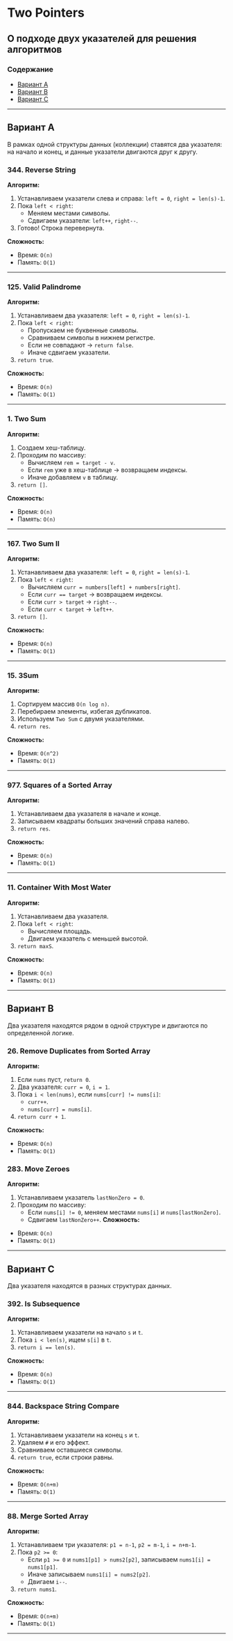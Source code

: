 # Two Pointers

## О подходе двух указателей для решения алгоритмов

### Содержание

- [Вариант A](#вариант-a)
- [Вариант B](#вариант-b)
- [Вариант C](#вариант-c)

---

## Вариант A
В рамках одной структуры данных (коллекции) ставятся два указателя: на начало и конец, и данные указатели двигаются друг к другу.

### 344. Reverse String
**Алгоритм:**
1. Устанавливаем указатели слева и справа: `left = 0`, `right = len(s)-1`.
2. Пока `left < right`:
   - Меняем местами символы.
   - Сдвигаем указатели: `left++`, `right--`.
3. Готово! Строка перевернута.

**Сложность:**
- Время: `O(n)`
- Память: `O(1)`

---

### 125. Valid Palindrome
**Алгоритм:**
1. Устанавливаем два указателя: `left = 0`, `right = len(s)-1`.
2. Пока `left < right`:
   - Пропускаем не буквенные символы.
   - Сравниваем символы в нижнем регистре.
   - Если не совпадают → `return false`.
   - Иначе сдвигаем указатели.
3. `return true`.

**Сложность:**
- Время: `O(n)`
- Память: `O(1)`

---

### 1. Two Sum
**Алгоритм:**
1. Создаем хеш-таблицу.
2. Проходим по массиву:
   - Вычисляем `rem = target - v`.
   - Если `rem` уже в хеш-таблице → возвращаем индексы.
   - Иначе добавляем `v` в таблицу.
3. `return []`.

**Сложность:**
- Время: `O(n)`
- Память: `O(n)`

---

### 167. Two Sum II
**Алгоритм:**
1. Устанавливаем два указателя: `left = 0`, `right = len(s)-1`.
2. Пока `left < right`:
   - Вычисляем `curr = numbers[left] + numbers[right]`.
   - Если `curr == target` → возвращаем индексы.
   - Если `curr > target` → `right--`.
   - Если `curr < target` → `left++`.
3. `return []`.

**Сложность:**
- Время: `O(n)`
- Память: `O(1)`

---

### 15. 3Sum
**Алгоритм:**
1. Сортируем массив `O(n log n)`.
2. Перебираем элементы, избегая дубликатов.
3. Используем `Two Sum` с двумя указателями.
4. `return res`.

**Сложность:**
- Время: `O(n^2)`
- Память: `O(1)`

---

### 977. Squares of a Sorted Array
**Алгоритм:**
1. Устанавливаем два указателя в начале и конце.
2. Записываем квадраты больших значений справа налево.
3. `return res`.

**Сложность:**
- Время: `O(n)`
- Память: `O(1)`

---

### 11. Container With Most Water
**Алгоритм:**
1. Устанавливаем два указателя.
2. Пока `left < right`:
   - Вычисляем площадь.
   - Двигаем указатель с меньшей высотой.
3. `return maxS`.

**Сложность:**
- Время: `O(n)`
- Память: `O(1)`

---

## Вариант B
Два указателя находятся рядом в одной структуре и двигаются по определенной логике.

### 26. Remove Duplicates from Sorted Array
**Алгоритм:**
1. Если `nums` пуст, `return 0`.
2. Два указателя: `curr = 0`, `i = 1`.
3. Пока `i < len(nums)`, если `nums[curr] != nums[i]`:
   - `curr++`.
   - `nums[curr] = nums[i]`.
4. `return curr + 1`.

**Сложность:**
- Время: `O(n)`
- Память: `O(1)`

### 283. Move Zeroes
**Алгоритм:**
1. Устанавливаем указатель `lastNonZero = 0`.
2. Проходим по массиву:
   - Если `nums[i] != 0`, меняем местами `nums[i]` и `nums[lastNonZero]`.
   - Сдвигаем `lastNonZero++`.
**Сложность:**
- Время: `O(n)`
- Память: `O(1)`
---

## Вариант C
Два указателя находятся в разных структурах данных.

### 392. Is Subsequence
**Алгоритм:**
1. Устанавливаем указатели на начало `s` и `t`.
2. Пока `i < len(s)`, ищем `s[i]` в `t`.
3. `return i == len(s)`.

**Сложность:**
- Время: `O(n)`
- Память: `O(1)`

---

### 844. Backspace String Compare
**Алгоритм:**
1. Устанавливаем указатели на конец `s` и `t`.
2. Удаляем `#` и его эффект.
3. Сравниваем оставшиеся символы.
4. `return true`, если строки равны.

**Сложность:**
- Время: `O(n+m)`
- Память: `O(1)`

---

### 88. Merge Sorted Array
**Алгоритм:**
1. Устанавливаем три указателя: `p1 = n-1`, `p2 = m-1`, `i = n+m-1`.
2. Пока `p2 >= 0`:
   - Если `p1 >= 0` и `nums1[p1] > nums2[p2]`, записываем `nums1[i] = nums1[p1]`.
   - Иначе записываем `nums1[i] = nums2[p2]`.
   - Двигаем `i--`.
3. `return nums1`.

**Сложность:**
- Время: `O(n+m)`
- Память: `O(1)`

---
